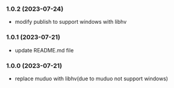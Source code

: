 ### 1.0.2 (2023-07-24)
  * modify publish to support windows with libhv
### 1.0.1 (2023-07-21)
  * update README.md file
### 1.0.0 (2023-07-21)
  * replace muduo with libhv(due to muduo not support windows)
